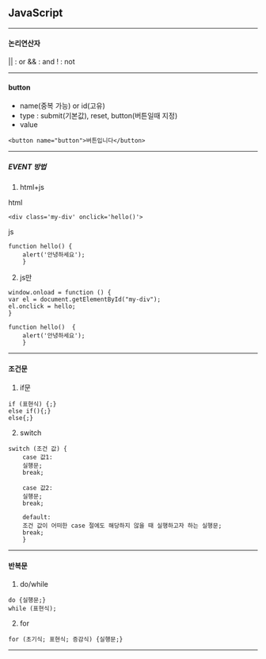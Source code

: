 ## JavaScript

---

#### 논리연산자

|| : or
&& : and
! : not

---

#### button

- name(중복 가능) or id(고유)
- type : submit(기본값), reset, button(버튼일때 지정)
- value

```
<button name="button">버튼입니다</button>
```

---

##### EVENT 방법

1. html+js

html

```
<div class='my-div' onclick='hello()'>
```

js

```
function hello() {
    alert('안녕하세요');
    }
```

2. js만

```
window.onload = function () {
var el = document.getElementById("my-div");
el.onclick = hello;
}

function hello()  {
    alert('안녕하세요');
    }
```

---

#### 조건문

1. if문

```
if (표현식) {;}
else if(){;}
else{;}
```

2. switch

```
switch (조건 값) {
    case 값1:
    실행문;
    break;

    case 값2:
    실행문;
    break;

    default:
    조건 값이 어떠한 case 절에도 해당하지 않을 때 실행하고자 하는 실행문;
    break;
    }
```

---

#### 반복문

1. do/while

```
do {실행문;}
while (표현식);
```

2. for

```
for (초기식; 표현식; 증감식) {실행문;}
```

---
